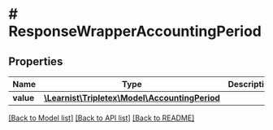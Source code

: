 # # ResponseWrapperAccountingPeriod

## Properties

Name | Type | Description | Notes
------------ | ------------- | ------------- | -------------
**value** | [**\Learnist\Tripletex\Model\AccountingPeriod**](AccountingPeriod.md) |  | [optional]

[[Back to Model list]](../../README.md#models) [[Back to API list]](../../README.md#endpoints) [[Back to README]](../../README.md)
